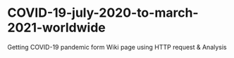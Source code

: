 # COVID-19-july-2020-to-march-2021-worldwide
Getting  COVID-19 pandemic  form Wiki page using HTTP request &amp; Analysis

